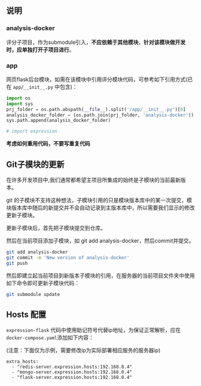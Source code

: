 ## 说明

### analysis-docker

评分子项目，作为submodule引入，**不应依赖于其他模块**，**针对该模块做开发时，应单独打开子项目进行**。



### app

网页flask后台模块，如需在该模块中引用评分模块代码，可参考如下引用方式(已在 `app/__init__.py` 中包含)：

```python
import os
import sys
prj_folder = os.path.abspath(__file__).split('/app/__init__.py')[0]
analysis_docker_folder = (os.path.join(prj_folder, 'analysis-docker'))
sys.path.append(analysis_docker_folder)

# import expression
```





**考虑如何重用代码，不要写重复代码**





## Git子模块的更新

在许多开发项目中,我们通常都希望主项目所集成的始终是子模块的当前最新版本。

git 的子模块不支持这种想法，子模块引用的只是模块版本库中的某一次提交，模块版本库中随后的新提交并不会自动记录到主版本库中，所以需要我们显示的修改更新子模块。

更新子模块后，首先把子模块提交到仓库。

然后在当前项目添加子模块，如 git add analysis-docker，然后commit并提交。

```bash
git add analysis-docker
git commit -m 'New version of analysis-docker'
git push
```

然后即建立起当前项目到新版本子模块的引用，在服务器的当前项目文件夹中使用如下命令即可更新子模块代码：

```bash
git submodule update
```





## Hosts 配置

`expression-flask` 代码中使用助记符号代替ip地址，为保证正常解析，应在`docker-compose.yaml`添加如下内容：

(注意：下面仅为示例，需要修改ip为实际部署相应服务的服务器ip)

```
extra_hosts:
  - "redis-server.expression.hosts:192.168.0.4"
  - "mongo-server.expression.hosts:192.168.0.4"
  - "flask-server.expression.hosts:192.168.0.4"
```

